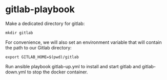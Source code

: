 # gitlab-playbook

Make a dedicated directory for gitlab:

`mkdir gitlab`

For convenience, we will also set an environment variable that will contain the path to our Gitlab directory:

`export GITLAB_HOME=$(pwd)/gitlab`

Run ansible playbook gitlab-up.yml to install and start gitlab and gitlab-down.yml to stop the docker container.
